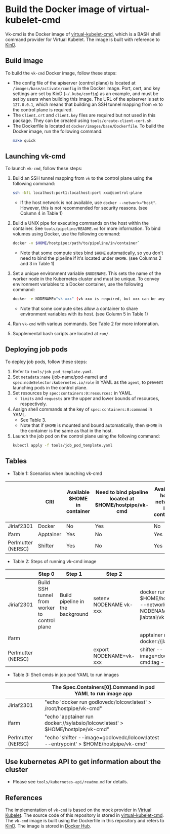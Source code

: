 # Build the Docker image of virtual-kubelet-cmd
Vk-cmd is the Docker image of [virtual-kubelet-cmd](https://github.com/tsaie79/virtual-kubelet-cmd), which is a BASH shell command provider for Virtual Kubelet. The image is built with reference to [KinD](https://github.com/kubernetes-sigs/kind).

## Build image
To build the `vk-cmd` Docker image, follow these steps:

- The config file of the apiserver (control plane) is located at `/images/base/activate/config` in the Docker image. Port, cert, and key settings are set by KinD (`~/.kube/config`) as an example, and must be set by users when building this image. The URL of the apiserver is set to `127.0.0.1`, which means that building an SSH tunnel mapping from `vk` to the control plane is required.
- The `Client.crt` and `client.key` files are required but not used in this package. They can be created using `tools/create-client-cert.sh`.
- The Dockerfile is located at `docker/images/base/Dockerfile`. To build the Docker image, run the following command:
  ```bash
  make quick
  ```

## Launching vk-cmd
To launch `vk-cmd`, follow these steps:

1. Build an SSH tunnel mapping from `vk` to the control plane using the following command:
    ```bash
    ssh -NfL localhost:port1:localhost:port xxx@control-plane
    ```
    - If the host network is not available, use `docker --network="host"`. However, this is not recommended for security reasons. (see Column 4 in Table 1)

2. Build a UNIX pipe for executing commands on the host within the container. See `tools/pipeline/README.md` for more information. To bind volumes using Docker, use the following command:
    ```bash
    docker -v $HOME/hostpipe:/path/to/pipeline/in/container`
    ```
    - Note that some compute sites bind `$HOME` automatically, so you don't need to bind the pipeline if it's located under `$HOME`. (see Columns 2 and 3 in Table 1)

3. Set a unique environment variable `$NODENAME`. This sets the name of the worker node in the Kubernetes cluster and must be unique. To convey environment variables to a Docker container, use the following command:
    ```bash
    docker -e NODENAME="vk-xxx" (vk-xxx is required, but xxx can be any string)
    ```
    - Note that some compute sites allow a container to share environment variables with its host. (see Column 5 in Table 1)

4. Run `vk-cmd` with various commands. See Table 2 for more information.

5. Supplemental bash scripts are located at `run/`.


## Deploying job pods
To deploy job pods, follow these steps:

1. Refer to `tools/job_pod_template.yaml`.
2. Set `metadata:name` (job-name/pod-name) and `spec:nodeSelector:kubernetes.io/role` in YAML as the `agent`, to prevent launching pods in the control plane.
3. Set resources by `spec:containers:0:resources:` in YAML.
    - `limits` and `requests` are the upper and lower bounds of resources, respectively.
4. Assign shell commands at the key of `spec:containers:0:command` in YAML.
    - See Table 3.
    - Note that if `$HOME` is mounted and bound automatically, then `$HOME` in the container is the same as that in the host.
5. Launch the job pod on the control plane using the following command:
    ```bash
    kubectl apply -f tools/job_pod_template.yaml
    ```

## Tables
- Table 1: Scenarios when launching vk-cmd

|                    | CRI       | Available $HOME in container | Need to bind pipeline located at $HOME/hostpipe/vk-cmd | Available host network in container | Available env variables from host shell |
|--------------------|-----------|------------------------------|---------------------------------------------------------|-------------------------------------|-----------------------------------------|
| Jiriaf2301         | Docker    | No                           | Yes                           | No                                  | No                                      |
| ifarm              | Apptainer | Yes                          | No                                                      | Yes                                 | Yes                                     |
| Perlmutter (NERSC) | Shifter   | Yes                          | No                                                      | Yes                                 | Yes                                     |

- Table 2: Steps of running vk-cmd image

|                    | Step 0                                        | Step 1                           | Step 2                | Step 3                                                                                                  |
|--------------------|-----------------------------------------------|----------------------------------|-----------------------|---------------------------------------------------------------------------------------------------------|
| Jiriaf2301         | Build SSH tunnel from worker to control plane | Build pipeline in the background | setenv NODENAME vk-xxx | docker run -d -v $HOME/hostpipe:/root/hostpipe --network="host" -e NODENAME=$NODENAME jlabtsai/vk-cmd:tag |
| ifarm              |                                               |                                  |                       | apptainer run docker://jlabtsai/vk-cmd:tag                                                              |
| Perlmutter (NERSC) |                                               |                                  | export NODENAME=vk-xxx | shifter --image=docker:jlabtsai/vk-cmd:tag --entrypoint                                               |



- Table 3: Shell cmds in job pod YAML to run images

|                    | The Spec.Containers[0].Command in pod YAML to run image app                                                             |
|--------------------|-------------------------------------------------------------------------------------------------|
| Jiriaf2301         | "echo 'docker run godlovedc/lolcow:latest' > /root/hostpipe/vk-cmd"                               |
| ifarm              | "echo 'apptainer run docker://sylabsio/lolcow:latest' > $HOME/hostpipe/vk-cmd"   |
| Perlmutter (NERSC) | "echo 'shifter --image=godlovedc/lolcow:latest --entrypoint' > $HOME/hostpipe/vk-cmd" |


## Use kubernetes API to get information about the cluster
- Please see `tools/kubernetes-api/readme.md` for details.


## References
The implementation of `vk-cmd` is based on the mock provider in [Virtual Kubelet](https://github.com/virtual-kubelet/virtual-kubelet). The source code of this repository is stored in [virtual-kubelet-cmd](https://github.com/tsaie79/virtual-kubelet-cmd). The `vk-cmd` image is built using the Dockerfile in this repository and refers to [KinD](https://github.com/kubernetes-sigs/kind). The image is stored in [Docker Hub](https://hub.docker.com/repository/docker/jlabtsai/vk-cmd). 